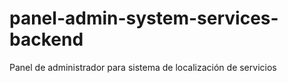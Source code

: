 # panel-admin-system-services-backend
Panel de administrador para sistema de localización de servicios
